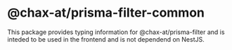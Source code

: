 # @chax-at/prisma-filter-common

This package provides typing information for @chax-at/prisma-filter and is inteded to be used in the frontend
and is not dependend on NestJS.
